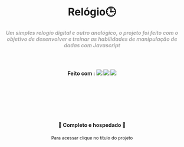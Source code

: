 <h1 align="center" ><a href"http://diego-quiz.great-site.net/relogio">Relógio🕒</a></h1>

<h5 align="center" style="color:darkgrey;">Um simples relogio digital e outro analógico, o projeto foi feito com o objetivo de desenvolver e treinar as habilidades de manipulação de dadas com Javascript<br><br><br></h5>
<h4 align="center">
Feito com : <img src="https://img.shields.io/static/v1?label=&message=HTML5&color=FFF&style=for-the-badge&logo=html5"/>
<img src="https://img.shields.io/static/v1?label=&message=JAVASCRIPT&color=FFF&style=for-the-badge&logo=javascript"/>
<img src="https://img.shields.io/static/v1?label=&message=CSS3&color=1572B6&style=for-the-badge&logo=css3"/></h4><br><br><br><br><br>



<h4 align="center">  🚀  Completo e hospedado  🚀</h4>
<p align="center" style="font-size:12px">Para acessar clique no título do projeto</p>

